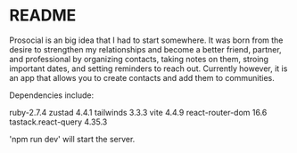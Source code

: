 # README

Prosocial is an big idea that I had to start somewhere. It was born from the desire to strengthen my relationships and become a better friend, partner, and professional by organizing contacts, taking notes on them, stroing important dates, and setting reminders to reach out. Currently however, it is an app that allows you to create contacts and add them to communities.

Dependencies include:

ruby-2.7.4
zustad 4.4.1
tailwinds 3.3.3
vite 4.4.9
react-router-dom 16.6
tastack.react-query 4.35.3

'npm run dev' will start the server.
